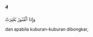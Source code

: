 ##### 4

<span class="ayah">وَإِذَا ٱلْقُبُورُ بُعْثِرَتْ</span>

<span class="ayah_translation">dan apabila kuburan-kuburan dibongkar,</span>
